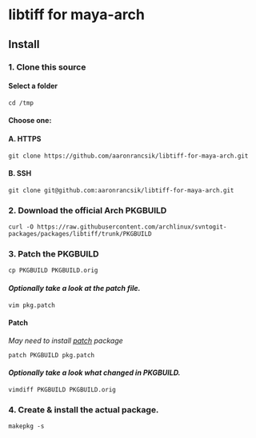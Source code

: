 # libtiff for maya-arch 
## Install
### 1. Clone this source
#### Select a folder
`cd /tmp`
#### Choose one:
#### A. HTTPS 
`git clone https://github.com/aaronrancsik/libtiff-for-maya-arch.git`
#### B. SSH 
`git clone git@github.com:aaronrancsik/libtiff-for-maya-arch.git`
### 2. Download the official Arch PKGBUILD 
`curl -O https://raw.githubusercontent.com/archlinux/svntogit-packages/packages/libtiff/trunk/PKGBUILD`
### 3. Patch the PKGBUILD 

`cp PKGBUILD PKGBUILD.orig`

#### *Optionally take a look at the patch file.*

`vim pkg.patch`

#### Patch
*May need to install [patch](https://archlinux.org/packages/core/x86_64/patch/) package*

`patch PKGBUILD pkg.patch`

#### *Optionally take a look what changed in PKGBUILD.*

`vimdiff PKGBUILD PKGBUILD.orig`

### 4. Create & install the actual package.
`makepkg -s`


